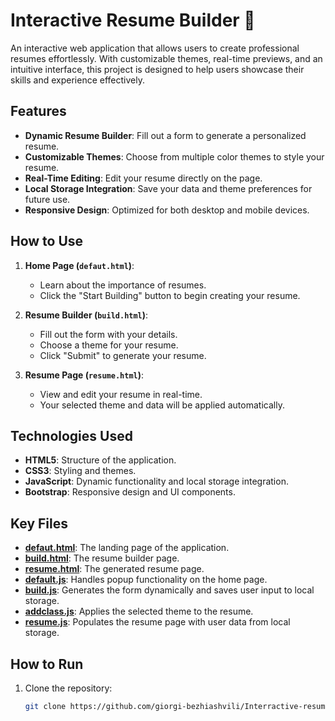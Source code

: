 # Interactive Resume Builder 🚀

An interactive web application that allows users to create professional resumes effortlessly. With customizable themes, real-time previews, and an intuitive interface, this project is designed to help users showcase their skills and experience effectively.

## Features
- **Dynamic Resume Builder**: Fill out a form to generate a personalized resume.
- **Customizable Themes**: Choose from multiple color themes to style your resume.
- **Real-Time Editing**: Edit your resume directly on the page.
- **Local Storage Integration**: Save your data and theme preferences for future use.
- **Responsive Design**: Optimized for both desktop and mobile devices.


## How to Use
1. **Home Page (`defaut.html`)**:
   - Learn about the importance of resumes.
   - Click the "Start Building" button to begin creating your resume.

2. **Resume Builder (`build.html`)**:
   - Fill out the form with your details.
   - Choose a theme for your resume.
   - Click "Submit" to generate your resume.

3. **Resume Page (`resume.html`)**:
   - View and edit your resume in real-time.
   - Your selected theme and data will be applied automatically.

## Technologies Used
- **HTML5**: Structure of the application.
- **CSS3**: Styling and themes.
- **JavaScript**: Dynamic functionality and local storage integration.
- **Bootstrap**: Responsive design and UI components.

## Key Files
- **[defaut.html](defaut.html)**: The landing page of the application.
- **[build.html](build.html)**: The resume builder page.
- **[resume.html](resume.html)**: The generated resume page.
- **[default.js](js/default.js)**: Handles popup functionality on the home page.
- **[build.js](js/build/build.js)**: Generates the form dynamically and saves user input to local storage.
- **[addclass.js](js/build/addclass.js)**: Applies the selected theme to the resume.
- **[resume.js](js/resume.js)**: Populates the resume page with user data from local storage.

## How to Run
1. Clone the repository:
   ```bash
   git clone https://github.com/giorgi-bezhiashvili/Interractive-resume-builder
